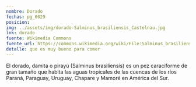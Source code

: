 ```yaml
---
nombre: Dorado
fechas: pg_0029
posicion: 
img: ../assets/img/dorado-Salminus_brasiliensis_Castelnau.jpg
lnk: dorado
fuente: Wikimedia Commons
fuente_url: https://commons.wikimedia.org/wiki/File:Salminus_brasiliensis_Castelnau.jpg
detalle: que es muy bueno para comer
---
```


<p>El dorado, damita o pirayú (Salminus brasiliensis) es un pez caraciforme de gran tamaño que habita las aguas tropicales de las cuencas de los ríos Paraná, Paraguay, Uruguay, Chapare y Mamoré en América del Sur.</p>

